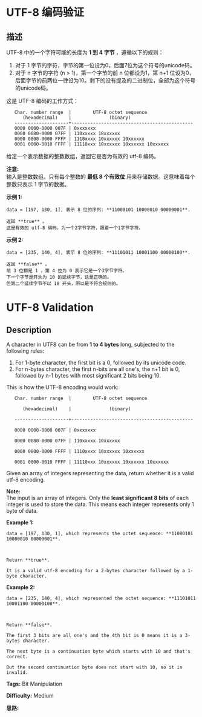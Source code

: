 # UTF-8 编码验证

## 描述

UTF-8 中的一个字符可能的长度为 **1 到 4 字节** ，遵循以下的规则：

  1. 对于 1 字节的字符，字节的第一位设为0，后面7位为这个符号的unicode码。
  2. 对于 n 字节的字符 (n > 1)，第一个字节的前 n 位都设为1，第 n+1 位设为0，后面字节的前两位一律设为10。剩下的没有提及的二进制位，全部为这个符号的unicode码。

这是 UTF-8 编码的工作方式：

    
    
       Char. number range  |        UTF-8 octet sequence
          (hexadecimal)    |              (binary)
       --------------------+---------------------------------------------
       0000 0000-0000 007F | 0xxxxxxx
       0000 0080-0000 07FF | 110xxxxx 10xxxxxx
       0000 0800-0000 FFFF | 1110xxxx 10xxxxxx 10xxxxxx
       0001 0000-0010 FFFF | 11110xxx 10xxxxxx 10xxxxxx 10xxxxxx
    

给定一个表示数据的整数数组，返回它是否为有效的 utf-8 编码。

**注意:**  
输入是整数数组。只有每个整数的 **最低 8 个有效位** 用来存储数据。这意味着每个整数只表示 1 字节的数据。

**示例 1:**

    
    
    data = [197, 130, 1], 表示 8 位的序列: **11000101 10000010 00000001**.
    
    返回 **true** 。
    这是有效的 utf-8 编码，为一个2字节字符，跟着一个1字节字符。
    

**示例 2:**

    
    
    data = [235, 140, 4], 表示 8 位的序列: **11101011 10001100 00000100**.
    
    返回 **false** 。
    前 3 位都是 1 ，第 4 位为 0 表示它是一个3字节字符。
    下一个字节是开头为 10 的延续字节，这是正确的。
    但第二个延续字节不以 10 开头，所以是不符合规则的。
    



# UTF-8 Validation

## Description



A character in UTF8 can be from **1 to 4 bytes** long, subjected to the following rules:

  1. For 1-byte character, the first bit is a 0, followed by its unicode code.
  2. For n-bytes character, the first n-bits are all one's, the n+1 bit is 0, followed by n-1 bytes with most significant 2 bits being 10.

This is how the UTF-8 encoding would work:

    
    
       Char. number range  |        UTF-8 octet sequence
          (hexadecimal)    |              (binary)
       --------------------+---------------------------------------------
       0000 0000-0000 007F | 0xxxxxxx
       0000 0080-0000 07FF | 110xxxxx 10xxxxxx
       0000 0800-0000 FFFF | 1110xxxx 10xxxxxx 10xxxxxx
       0001 0000-0010 FFFF | 11110xxx 10xxxxxx 10xxxxxx 10xxxxxx
    

Given an array of integers representing the data, return whether it is a valid utf-8 encoding.

**Note:**  
The input is an array of integers. Only the **least significant 8 bits** of each integer is used to store the data. This means each integer represents only 1 byte of data.

**Example 1:**

    
    
    data = [197, 130, 1], which represents the octet sequence: **11000101 10000010 00000001**.
    
    Return **true**.
    It is a valid utf-8 encoding for a 2-bytes character followed by a 1-byte character.
    

**Example 2:**

    
    
    data = [235, 140, 4], which represented the octet sequence: **11101011 10001100 00000100**.
    
    Return **false**.
    The first 3 bits are all one's and the 4th bit is 0 means it is a 3-bytes character.
    The next byte is a continuation byte which starts with 10 and that's correct.
    But the second continuation byte does not start with 10, so it is invalid.
    


**Tags:** Bit Manipulation

**Difficulty:** Medium

**思路:**
